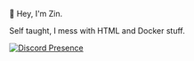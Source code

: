 👋 Hey, I'm Zin.
<div></div>
Self taught, I mess with HTML and Docker stuff. 


[![Discord Presence](https://lanyard.cnrad.dev/api/548200697473138708)](https://discord.com/users/548200697473138708)
